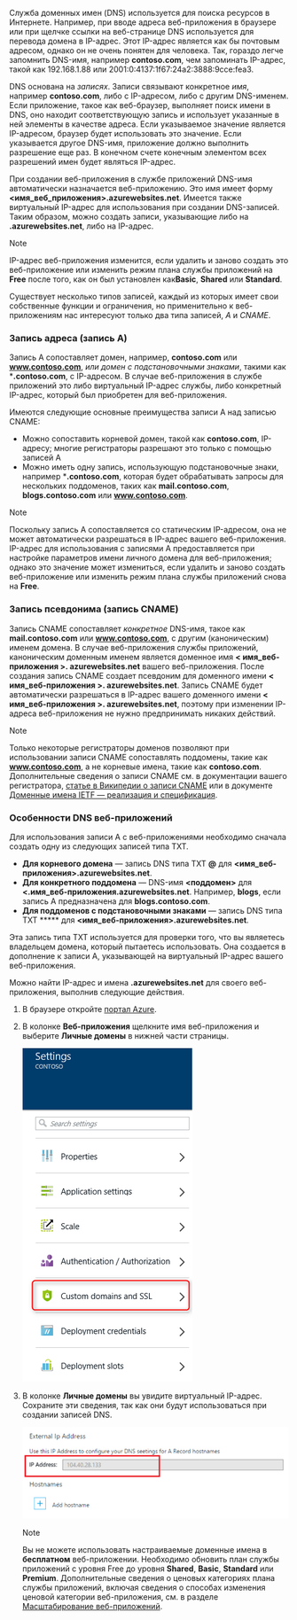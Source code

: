 Служба доменных имен (DNS) используется для поиска ресурсов в Интернете. Например, при вводе адреса веб-приложения в браузере или при щелчке ссылки на веб-странице DNS используется для перевода домена в IP-адрес. Этот IP-адрес является как бы почтовым адресом, однако он не очень понятен для человека. Так, гораздо легче запомнить DNS-имя, например **contoso.com**, чем запоминать IP-адрес, такой как 192.168.1.88 или 2001:0:4137:1f67:24a2:3888:9cce:fea3.

DNS основана на *записях*. Записи связывают конкретное *имя*, например **contoso.com**, либо с IP-адресом, либо с другим DNS-именем. Если приложение, такое как веб-браузер, выполняет поиск имени в DNS, оно находит соответствующую запись и использует указанные в ней элементы в качестве адреса. Если указываемое значение является IP-адресом, браузер будет использовать это значение. Если указывается другое DNS-имя, приложение должно выполнить разрешение еще раз. В конечном счете конечным элементом всех разрешений имен будет являться IP-адрес.

При создании веб-приложения в службе приложений DNS-имя автоматически назначается веб-приложению. Это имя имеет форму **&lt;имя\_веб\_приложения&gt;.azurewebsites.net**. Имеется также виртуальный IP-адрес для использования при создании DNS-записей. Таким образом, можно создать записи, указывающие либо на **.azurewebsites.net**, либо на IP-адрес.

> [!NOTE]
> IP-адрес веб-приложения изменится, если удалить и заново создать это веб-приложение или изменить режим плана службы приложений на **Free** после того, как он был установлен как**Basic**, **Shared** или **Standard**.
> 
> 

Существует несколько типов записей, каждый из которых имеет свои собственные функции и ограничения, но применительно к веб-приложениям нас интересуют только два типа записей, *A* и *CNAME*.

### Запись адреса (запись A)
Запись A сопоставляет домен, например, **contoso.com** или **www.contoso.com**, *или домен с подстановочными знаками*, такими как ***.contoso.com**, с IP-адресом. В случае веб-приложения в службе приложений это либо виртуальный IP-адрес службы, либо конкретный IP-адрес, который был приобретен для веб-приложения.

Имеются следующие основные преимущества записи A над записью CNAME:

* Можно сопоставить корневой домен, такой как **contoso.com**, IP-адресу; многие регистраторы разрешают это только с помощью записей A
* Можно иметь одну запись, использующую подстановочные знаки, например ***.contoso.com**, которая будет обрабатывать запросы для нескольких поддоменов, таких как **mail.contoso.com**, **blogs.contoso.com** или **www.contoso.com**.

> [!NOTE]
> Поскольку запись А сопоставляется со статическим IP-адресом, она не может автоматически разрешаться в IP-адрес вашего веб-приложения. IP-адрес для использования с записями А предоставляется при настройке параметров имени личного домена для веб-приложения; однако это значение может измениться, если удалить и заново создать веб-приложение или изменить режим плана службы приложений снова на **Free**.
> 
> 

### Запись псевдонима (запись CNAME)
Запись CNAME сопоставляет *конкретное* DNS-имя, такое как **mail.contoso.com** или **www.contoso.com**, с другим (каноническим) именем домена. В случае веб-приложения службы приложений, каноническим доменным именем является доменное имя **&lt; имя\_веб-приложения >. azurewebsites.net** вашего веб-приложения. После создания запись CNAME создает псевдоним для доменного имени **&lt; имя\_веб-приложения >. azurewebsites.net**. Запись CNAME будет автоматически разрешаться в IP-адрес вашего доменного имени **&lt; имя\_веб-приложения >. azurewebsites.net**, поэтому при изменении IP-адреса веб-приложения не нужно предпринимать никаких действий.

> [!NOTE]
> Только некоторые регистраторы доменов позволяют при использовании записи CNAME сопоставлять поддомены, такие как **www.contoso.com**, а не корневые имена, такие как **contoso.com**. Дополнительные сведения о записи CNAME см. в документации вашего регистратора, <a href="http://en.wikipedia.org/wiki/CNAME_record">статье в Википедии о записи CNAME</a> или в документе <a href="http://tools.ietf.org/html/rfc1035">Доменные имена IETF — реализация и спецификация</a>.
> 
> 

### Особенности DNS веб-приложений
Для использования записи A с веб-приложениями необходимо сначала создать одну из следующих записей типа TXT.

* **Для корневого домена** — запись DNS типа TXT **@** для **&lt;имя\_веб-приложения&gt;.azurewebsites.net**.
* **Для конкретного поддомена** — DNS-имя **&lt;поддомен>** для **&lt;.имя\_веб-приложения.azurewebsites.net**. Например, **blogs**, если запись A предназначена для **blogs.contoso.com**.
* **Для поддоменов с подстановочными знаками** — запись DNS типа TXT ***** для **&lt;имя\_веб-приложения&gt;.azurewebsites.net**.

Эта запись типа TXT используется для проверки того, что вы являетесь владельцем домена, который пытаетесь использовать. Она создается в дополнение к записи A, указывающей на виртуальный IP-адрес вашего веб-приложения.

Можно найти IP-адрес и имена **.azurewebsites.net** для своего веб-приложения, выполнив следующие действия.

1. В браузере откройте [портал Azure](https://portal.azure.com).
2. В колонке **Веб-приложения** щелкните имя веб-приложения и выберите **Личные домены** в нижней части страницы.
   
    ![](./media/custom-dns-web-site/dncmntask-cname-6.png)
3. В колонке **Личные домены** вы увидите виртуальный IP-адрес. Сохраните эти сведения, так как они будут использоваться при создании записей DNS.
   
    ![](./media/custom-dns-web-site/virtual-ip-address.png)
   
   > [!NOTE]
   > Вы не можете использовать настраиваемые доменные имена в **бесплатном** веб-приложении. Необходимо обновить план службы приложений с уровня Free до уровня **Shared**, **Basic**, **Standard** или **Premium**. Дополнительные сведения о ценовых категориях плана службы приложений, включая сведения о способах изменения ценовой категории веб-приложения, см. в разделе [Масштабирование веб-приложений](../articles/app-service-web/web-sites-scale.md).
   > 
   > 

<!---HONumber=AcomDC_0824_2016-->